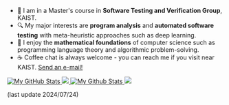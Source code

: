 - 📖 I am in a Master's course in **Software Testing and Verification Group**, KAIST.
- :mag: My major interests are **program analysis** and **automated software testing** with meta-heuristic approaches such as deep learning.
- 🤔 I enjoy the **mathematical foundations** of computer science such as programming language theory and algorithmic problem-solving.
- ☕ Coffee chat is always welcome - you can reach me if you visit near KAIST. [Send an e-mail!](mailto:me@youngseok.com)

<a href="https://github.com/3-24#gh-light-mode-only">
  <img src="https://github-readme-stats.vercel.app/api?username=3-24&theme=default&count_private=true&show_icons=true#gh-white-mode-only" alt="My GitHub Stats"/>
  <img src="https://github-readme-stats.vercel.app/api/wakatime?username=youngseokchoi&theme=default&custom_title=Weekly%20Most%20Used%20Languages#gh-white-mode-only"/>
</a>

<a href="https://github.com/3-24#gh-dark-mode-only">
  <img src="https://github-readme-stats.vercel.app/api?username=3-24&theme=react&count_private=true&show_icons=true#gh-dark-mode-only" alt="My Github Stats"/>
  <img src="https://github-readme-stats.vercel.app/api/wakatime?username=youngseokchoi&theme=react&custom_title=Weekly%20Most%20Used%20Languages#gh-dark-mode-only"/>
</a>

(last update 2024/07/24)
